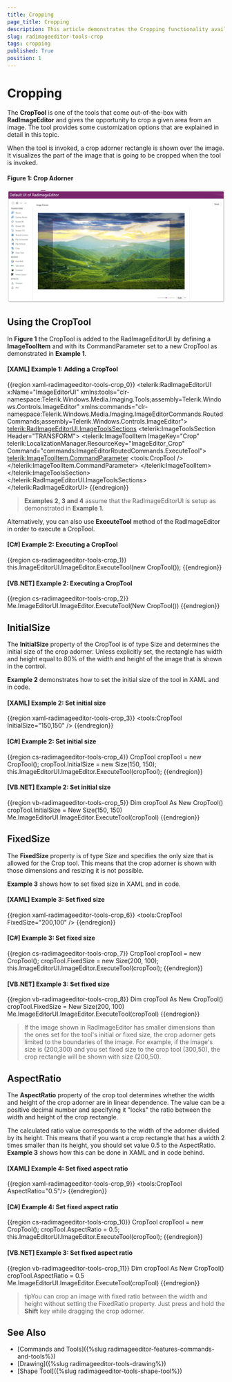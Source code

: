 ```yaml
---
title: Cropping
page_title: Cropping
description: This article demonstrates the Cropping functionality available with the RadImageEditor.
slug: radimageeditor-tools-crop
tags: cropping
published: True
position: 1
---
```


# Cropping

The __CropTool__ is one of the tools that come out-of-the-box with __RadImageEditor__ and gives the opportunity to crop a given area from an image. The tool provides some customization options that are explained in detail in this topic.

When the tool is invoked, a crop adorner rectangle is shown over the image. It visualizes the part of the image that is going to be cropped when the tool is invoked.
      
#### __Figure 1: Crop Adorner__
![Rad Image Editor Crop Adorner](images/RadImageEditor_HowTo_Use_Crop_01.png)     

## Using the CropTool

In __Figure 1__ the CropTool is added to the RadImageEditorUI by defining a __ImageToolItem__ and with its CommandParameter set to a new CropTool as demonstrated in __Example 1__.

#### __[XAML] Example 1: Adding a CropTool__

{{region xaml-radimageeditor-tools-crop_0}}
	<telerik:RadImageEditorUI x:Name="ImageEditorUI"
							  xmlns:tools="clr-namespace:Telerik.Windows.Media.Imaging.Tools;assembly=Telerik.Windows.Controls.ImageEditor"
							  xmlns:commands="clr-namespace:Telerik.Windows.Media.Imaging.ImageEditorCommands.RoutedCommands;assembly=Telerik.Windows.Controls.ImageEditor">
		<telerik:RadImageEditorUI.ImageToolsSections>
			<telerik:ImageToolsSection Header="TRANSFORM">
				<telerik:ImageToolItem ImageKey="Crop" telerik:LocalizationManager.ResourceKey="ImageEditor_Crop" Command="commands:ImageEditorRoutedCommands.ExecuteTool">
					<telerik:ImageToolItem.CommandParameter>
						<tools:CropTool />
					</telerik:ImageToolItem.CommandParameter>
				</telerik:ImageToolItem>
			</telerik:ImageToolsSection>
		</telerik:RadImageEditorUI.ImageToolsSections>
	</telerik:RadImageEditorUI>
{{endregion}}

> __Examples 2, 3 and 4__ assume that the RadImageEditorUI is setup as demonstrated in __Example 1__.

Alternatively, you can also use __ExecuteTool__ method of the RadImageEditor in order to execute a CropTool.

#### __[C#] Example 2: Executing a CropTool__

{{region cs-radimageeditor-tools-crop_1}}
	this.ImageEditorUI.ImageEditor.ExecuteTool(new CropTool());
{{endregion}}

#### __[VB.NET] Example 2: Executing a CropTool__

{{region cs-radimageeditor-tools-crop_2}}
	Me.ImageEditorUI.ImageEditor.ExecuteTool(New CropTool())
{{endregion}}

## InitialSize

The __InitialSize__ property of the CropTool is of type Size and determines the initial size of the crop adorner. Unless explicitly set, the rectangle has width and height equal to 80% of the width and height of the image that is shown in the control.

__Example 2__ demonstrates how to set the initial size of the tool in XAML and in code.

#### __[XAML] Example 2: Set initial size__

{{region xaml-radimageeditor-tools-crop_3}}
	<tools:CropTool InitialSize="150,150" />
{{endregion}}

#### __[C#] Example 2: Set initial size__

{{region cs-radimageeditor-tools-crop_4}}
	CropTool cropTool = new CropTool();
	cropTool.InitialSize = new Size(150, 150);
	this.ImageEditorUI.ImageEditor.ExecuteTool(cropTool);
{{endregion}}

#### __[VB.NET] Example 2: Set initial size__

{{region vb-radimageeditor-tools-crop_5}}
	Dim cropTool As New CropTool()
	cropTool.InitialSize = New Size(150, 150)
	Me.ImageEditorUI.ImageEditor.ExecuteTool(cropTool)
{{endregion}}

## FixedSize

The __FixedSize__ property is of type Size and specifies the only size that is allowed for the Crop tool. This means that the crop adorner is shown with those dimensions and resizing it is not possible.
        
__Example 3__ shows how to set fixed size in XAML and in code.

#### __[XAML] Example 3: Set fixed size__

{{region xaml-radimageeditor-tools-crop_6}}
	<tools:CropTool FixedSize="200,100" />
{{endregion}}

#### __[C#] Example 3: Set fixed size__

{{region cs-radimageeditor-tools-crop_7}}
	CropTool cropTool = new CropTool();
	cropTool.FixedSize = new Size(200, 100);
	this.ImageEditorUI.ImageEditor.ExecuteTool(cropTool);
{{endregion}}

#### __[VB.NET] Example 3: Set fixed size__

{{region vb-radimageeditor-tools-crop_8}}
	Dim cropTool As New CropTool()
	cropTool.FixedSize = New Size(200, 100)
	Me.ImageEditorUI.ImageEditor.ExecuteTool(cropTool)
{{endregion}}

>If the image shown in RadImageEditor has smaller dimensions than the ones set for the tool's initial or fixed size, the crop adorner gets limited to the boundaries of the image. For example, if the image's size is (200,300) and you set fixed size to the crop tool (300,50), the crop rectangle will be shown with size (200,50).
          
## AspectRatio

The __AspectRatio__ property of the crop tool determines whether the width and height of the crop adorner are in linear dependence. The value can be a positive decimal number and specifying it "locks" the ratio between the width and height of the crop rectangle.        

The calculated ratio value corresponds to the width of the adorner divided by its height. This means that if you want a crop rectangle that has a width 2 times smaller than its height, you should set value 0.5 to the AspectRatio. __Example 3__ shows how this can be done in XAML and in code behind.
        
#### __[XAML] Example 4: Set fixed aspect ratio__

{{region xaml-radimageeditor-tools-crop_9}}
	<tools:CropTool AspectRatio="0.5"/>
{{endregion}}

#### __[C#] Example 4: Set fixed aspect ratio__

{{region cs-radimageeditor-tools-crop_10}}
	CropTool cropTool = new CropTool();
	cropTool.AspectRatio = 0.5;
	this.ImageEditorUI.ImageEditor.ExecuteTool(cropTool);
{{endregion}}

#### __[VB.NET] Example 3: Set fixed aspect ratio__

{{region vb-radimageeditor-tools-crop_11}}
	Dim cropTool As New CropTool()
	cropTool.AspectRatio = 0.5
	Me.ImageEditorUI.ImageEditor.ExecuteTool(cropTool)
{{endregion}}

>tipYou can crop an image with fixed ratio between the width and height without setting the FixedRatio property. Just press and hold the __Shift__ key while dragging the crop adorner.
          
## See Also

* [Commands and Tools]({%slug radimageeditor-features-commands-and-tools%})
* [Drawing]({%slug radimageeditor-tools-drawing%})
* [Shape Tool]({%slug radimageeditor-tools-shape-tool%})